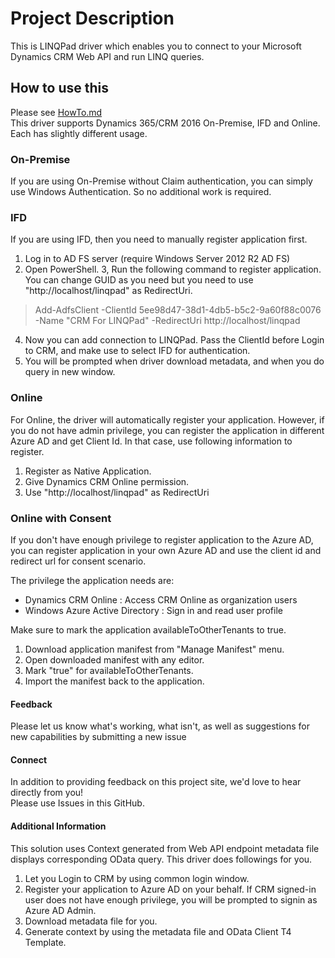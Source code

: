 # Project Description 

This is LINQPad driver which enables you to connect to your Microsoft Dynamics CRM Web API and run LINQ queries.

## How to use this
Please see [HowTo.md](HowTo.md)<br/>
This driver supports Dynamics 365/CRM 2016 On-Premise, IFD and Online. Each has slightly different usage.

### On-Premise
If you are using On-Premise without Claim authentication, you can simply use Windows Authentication. So no additional work is required.

### IFD
If you are using IFD, then you need to manually register application first.

1. Log in to AD FS server (require Windows Server 2012 R2 AD FS)
2. Open PowerShell.
3, Run the following command to register application. You can change GUID as you need but you need to use "http://localhost/linqpad" as RedirectUri.
> Add-AdfsClient -ClientId 5ee98d47-38d1-4db5-b5c2-9a60f88c0076 -Name "CRM For LINQPad" -RedirectUri http://localhost/linqpad
4. Now you can add connection to LINQPad. Pass the ClientId before Login to CRM, and make use to select IFD for authentication.
5. You will be prompted when driver download metadata, and when you do query in new window.

### Online
For Online, the driver will automatically register your application. However, if you do not have admin privilege, you can register the application in different Azure AD and get Client Id. In that case, use following information to register.

1. Register as Native Application.
2. Give Dynamics CRM Online permission.
3. Use "http://localhost/linqpad" as RedirectUri

### Online with Consent
If you don't have enough privilege to register application to the Azure AD, you can register application in your own Azure AD and use the client id and redirect url for consent scenario.

The privilege the application needs are:
- Dynamics CRM Online : Access CRM Online as organization users
- Windows Azure Active Directory : Sign in and read user profile

Make sure to mark the application availableToOtherTenants to true. 
1. Download application manifest from "Manage Manifest" menu.
2. Open downloaded manifest with any editor.
3. Mark "true" for availableToOtherTenants.
4. Import the manifest back to the application.

#### Feedback
Please let us know what's working, what isn't, as well as suggestions for new capabilities by submitting a new issue

#### Connect
In addition to providing feedback on this project site, we'd love to hear directly from you! <br/> Please use Issues in this GitHub.

#### Additional Information
This solution uses Context generated from Web API endpoint metadata file displays corresponding OData query.
This driver does followings for you.

1. Let you Login to CRM by using common login window.
2. Register your application to Azure AD on your behalf. If CRM signed-in user does not have enough privilege, you will be prompted to signin as Azure AD Admin.
3. Download metadata file for you.
4. Generate context by using the metadata file and OData Client T4 Template.
